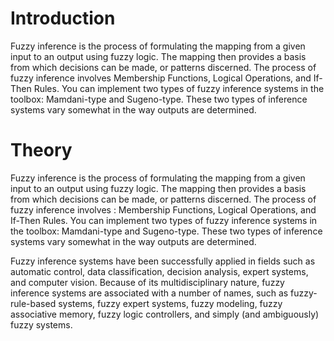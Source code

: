 #  Introduction

Fuzzy inference is the process of formulating the mapping from a given input to an output using fuzzy logic. The mapping then provides a basis from which decisions can be made, or patterns discerned. The process of fuzzy inference involves Membership Functions, Logical Operations, and If-Then Rules. You can implement two types of fuzzy inference systems in the toolbox: Mamdani-type and Sugeno-type. These two types of inference systems vary somewhat in the way outputs are determined.

#  Theory

Fuzzy inference is the process of formulating the mapping from a given input to an output using fuzzy logic. The mapping then provides a basis from which decisions can be made, or patterns discerned. The process of fuzzy inference involves : Membership Functions, Logical Operations, and If-Then Rules. You can implement two types of fuzzy inference systems in the toolbox: Mamdani-type and Sugeno-type. These two types of inference systems vary somewhat in the way outputs are determined.

Fuzzy inference systems have been successfully applied in fields such as automatic control, data classification, decision analysis, expert systems, and computer vision. Because of its multidisciplinary nature, fuzzy inference systems are associated with a number of names, such as fuzzy-rule-based systems, fuzzy expert systems, fuzzy modeling, fuzzy associative memory, fuzzy logic controllers, and simply (and ambiguously) fuzzy systems.
